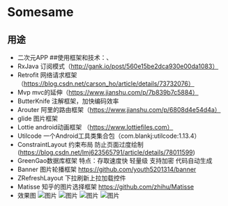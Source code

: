 # Somesame
## 用途
* 二次元APP 
##使用框架和技术：、
* RxJava  订阅模式（http://gank.io/post/560e15be2dca930e00da1083）<br> 
* Retrofit 网络请求框架（https://blog.csdn.net/carson_ho/article/details/73732076）<br> 
* Mvp mvc的延伸（https://www.jianshu.com/p/7b839b7c5884）<br> 
* ButterKnife 注解框架，加快编码效率
* Arouter 阿里的路由框架（https://www.jianshu.com/p/6808d4e54d4a）<br> 
* glide 图片框架<br> 
* Lottie android动画框架 （https://www.lottiefiles.com）<br> 
* Utilcode  一个Android工具类集合包（com.blankj:utilcode:1.13.4）<br> 
* ConstraintLayout 约束布局 防止页面过度绘制 (https://blog.csdn.net/lmj623565791/article/details/78011599)<br>
* GreenGao数据库框架  特点：存取速度快 轻量级  支持加密  代码自动生成<br> 
* Banner 图片轮播框架 https://github.com/youth5201314/banner <br>
* ZRefreshLayout 下拉刷新上拉加载控件  <br>
* Matisse 知乎的图片选择框架  https://github.com/zhihu/Matisse
* 效果图
![图片](https://github.com/fuweiwei/Somesame/blob/master/img_readme/%E8%B6%85%E6%AC%A1%E5%85%83-%E9%A6%96%E9%A1%B5.png)
![图片](https://github.com/fuweiwei/Somesame/blob/master/img_readme/%E8%B6%85%E6%AC%A1%E5%85%83-%E9%A6%96%E9%A1%B5%E5%A5%BD%E5%8F%8B.png)
![图片](https://github.com/fuweiwei/Somesame/blob/master/img_readme/%E8%B6%85%E6%AC%A1%E5%85%83-%E9%A6%96%E9%A1%B5%E6%B2%A1%E6%9C%89%E5%85%B3%E6%B3%A8.png)
![图片](https://github.com/fuweiwei/Somesame/blob/master/img_readme/%E8%B6%85%E6%AC%A1%E5%85%83-%E4%BB%96%E4%BA%BA%E8%AF%A6%E6%83%85%E9%A1%B5.png)